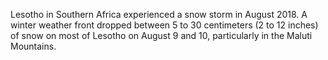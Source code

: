 <p>Lesotho in Southern Africa experienced a snow storm in August 2018. A winter weather front dropped between 5 to 30 centimeters (2 to 12 inches) of snow on most of Lesotho on August 9 and 10, particularly in the Maluti Mountains.</p>
